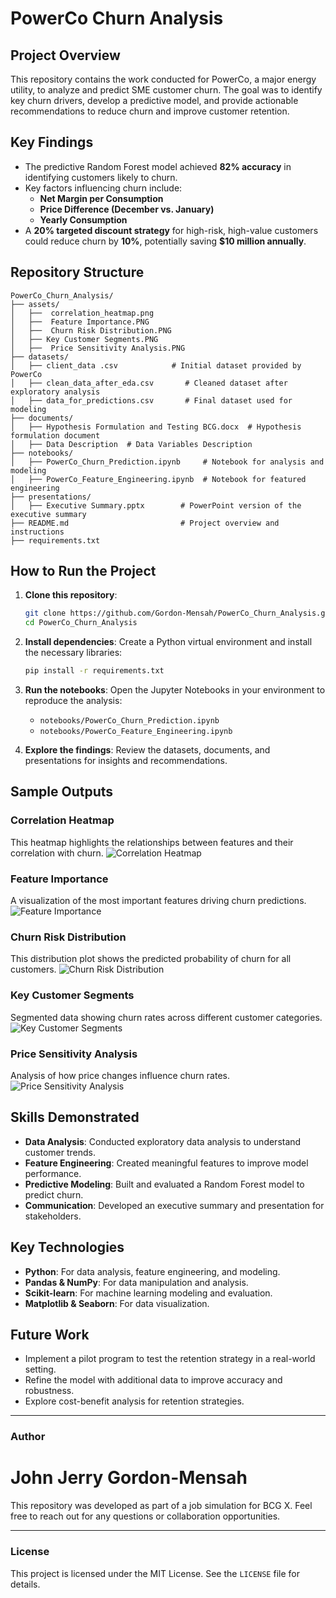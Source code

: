 # PowerCo Churn Analysis

## Project Overview
This repository contains the work conducted for PowerCo, a major energy utility, to analyze and predict SME customer churn. The goal was to identify key churn drivers, develop a predictive model, and provide actionable recommendations to reduce churn and improve customer retention.

## Key Findings
- The predictive Random Forest model achieved **82% accuracy** in identifying customers likely to churn.
- Key factors influencing churn include:
  - **Net Margin per Consumption**
  - **Price Difference (December vs. January)**
  - **Yearly Consumption**
- A **20% targeted discount strategy** for high-risk, high-value customers could reduce churn by **10%**, potentially saving **$10 million annually**.

## Repository Structure
```
PowerCo_Churn_Analysis/
├── assets/
│   ├──  correlation_heatmap.png
│   ├──  Feature Importance.PNG
│   ├──  Churn Risk Distribution.PNG
│   ├── Key Customer Segments.PNG
│   ├──  Price Sensitivity Analysis.PNG
├── datasets/
│   ├── client_data .csv            # Initial dataset provided by PowerCo
│   ├── clean_data_after_eda.csv       # Cleaned dataset after exploratory analysis
│   ├── data_for_predictions.csv       # Final dataset used for modeling
├── documents/
│   ├── Hypothesis Formulation and Testing BCG.docx  # Hypothesis formulation document
│   ├── Data Description  # Data Variables Description
├── notebooks/
│   ├── PowerCo_Churn_Prediction.ipynb     # Notebook for analysis and modeling
│   ├── PowerCo_Feature_Engineering.ipynb  # Notebook for featured engineering
├── presentations/
│   ├── Executive Summary.pptx        # PowerPoint version of the executive summary
├── README.md                         # Project overview and instructions
├── requirements.txt
```

## How to Run the Project
1. **Clone this repository**:
   ```bash
   git clone https://github.com/Gordon-Mensah/PowerCo_Churn_Analysis.git
   cd PowerCo_Churn_Analysis
   ```

2. **Install dependencies**:
   Create a Python virtual environment and install the necessary libraries:
   ```bash
   pip install -r requirements.txt
   ```

3. **Run the notebooks**:
   Open the Jupyter Notebooks in your environment to reproduce the analysis:
   - `notebooks/PowerCo_Churn_Prediction.ipynb`
   - `notebooks/PowerCo_Feature_Engineering.ipynb`

4. **Explore the findings**:
   Review the datasets, documents, and presentations for insights and recommendations.

## Sample Outputs
### Correlation Heatmap
This heatmap highlights the relationships between features and their correlation with churn.
![Correlation Heatmap](assets/correlation_heatmap.png)

### Feature Importance
A visualization of the most important features driving churn predictions.
![Feature Importance](assets/Feature%20Importance.PNG)

### Churn Risk Distribution
This distribution plot shows the predicted probability of churn for all customers.
![Churn Risk Distribution](assets/Churn%20Risk%20Distribution.PNG)

### Key Customer Segments
Segmented data showing churn rates across different customer categories.
![Key Customer Segments](assets/Key%20Customer%20Segments.PNG)

### Price Sensitivity Analysis
Analysis of how price changes influence churn rates.
![Price Sensitivity Analysis](assets/Price%20Sensitivity%20Analysis.PNG)

## Skills Demonstrated
- **Data Analysis**: Conducted exploratory data analysis to understand customer trends.
- **Feature Engineering**: Created meaningful features to improve model performance.
- **Predictive Modeling**: Built and evaluated a Random Forest model to predict churn.
- **Communication**: Developed an executive summary and presentation for stakeholders.

## Key Technologies
- **Python**: For data analysis, feature engineering, and modeling.
- **Pandas & NumPy**: For data manipulation and analysis.
- **Scikit-learn**: For machine learning modeling and evaluation.
- **Matplotlib & Seaborn**: For data visualization.

## Future Work
- Implement a pilot program to test the retention strategy in a real-world setting.
- Refine the model with additional data to improve accuracy and robustness.
- Explore cost-benefit analysis for retention strategies.

---

### Author
# John Jerry Gordon-Mensah
This repository was developed as part of a job simulation for BCG X. Feel free to reach out for any questions or collaboration opportunities.

---

### License
This project is licensed under the MIT License. See the `LICENSE` file for details.

